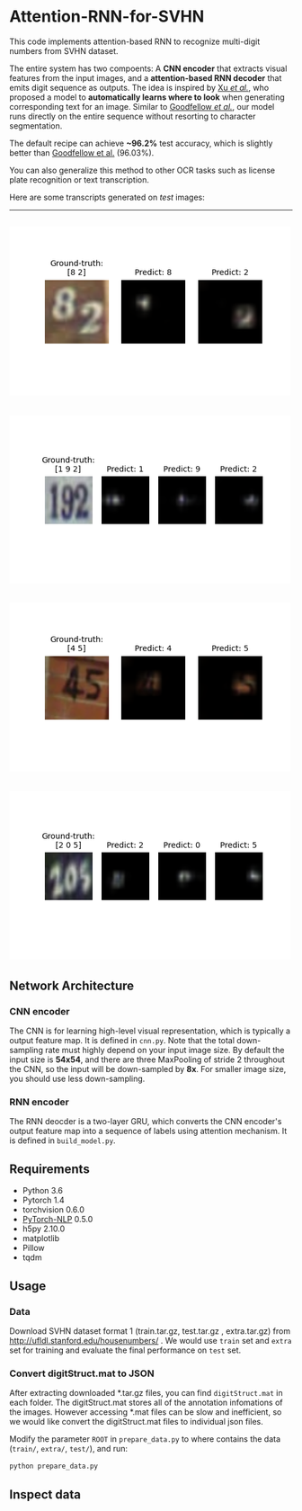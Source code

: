 # Attention-RNN-for-SVHN

This code implements attention-based RNN to recognize multi-digit numbers from SVHN dataset.

The entire system has two compoents: A **CNN encoder** that extracts visual features from the input images, and a **attention-based RNN decoder** that emits digit sequence as outputs.
The idea is inspired by [Xu _et al._](https://arxiv.org/pdf/1502.03044.pdf), who proposed a model to **automatically learns where to look** when generating corresponding text for an image.
Similar to [Goodfellow _et al._](http://arxiv.org/pdf/1312.6082.pdf), our model runs directly on the entire sequence without resorting to character segmentation.

The default recipe can achieve **~96.2%** test accuracy, which is slightly better than [Goodfellow et al.](http://arxiv.org/pdf/1312.6082.pdf) (96.03%).

You can also generalize this method to other OCR tasks such as license plate recognition or text transcription.

Here are some transcripts generated on _test_ images:

---
![](./img/Figure_1.png)
---
![](./img/Figure_2.png)
---
![](./img/Figure_3.png)
---
![](./img/Figure_4.png)
---

## Network Architecture
### CNN encoder
The CNN is for learning high-level visual representation, which is typically a output feature map.
It is defined in `cnn.py`.
Note that the total down-sampling rate must highly depend on your input image size.
By default the input size is **54x54**, and there are three MaxPooling of stride 2 throughout the CNN, so the input will be down-sampled by **8x**.
For smaller image size, you should use less down-sampling.

### RNN encoder
The RNN deocder is a two-layer GRU, which converts the CNN encoder's output feature map into a sequence of labels using attention mechanism.
It is defined in `build_model.py`.

## Requirements

* Python 3.6
* Pytorch 1.4
* torchvision 0.6.0
* [PyTorch-NLP](https://github.com/PetrochukM/PyTorch-NLP) 0.5.0
* h5py 2.10.0
* matplotlib
* Pillow
* tqdm

## Usage
### Data
Download SVHN dataset format 1 (train.tar.gz, test.tar.gz , extra.tar.gz) from http://ufldl.stanford.edu/housenumbers/ .
We would use `train` set and `extra` set for training and evaluate the final performance on `test` set.

### Convert digitStruct.mat to JSON
After extracting downloaded *.tar.gz files, you can find `digitStruct.mat` in each folder.
The digitStruct.mat stores all of the annotation infomations of the images.
However accessing *.mat files can be slow and inefficient, so we would like convert the digitStruct.mat files to individual json files.

Modify the parameter `ROOT` in `prepare_data.py` to where contains the data (`train/`, `extra/`, `test/`), and run:

```bash
python prepare_data.py
```

## Inspect data



